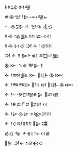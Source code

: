 <div class='block'>
<div class='line'>𒊩𒀀𒁉𒁕𒆷</div>
<div class='line'>𒌑𒄫𒈠 𒁹𒆕𒆰𒆷𒉡</div>
<div class='line'>𒀸 𒊮𒁉 𒈦 𒈠𒈾 𒆬𒌓</div>
<div class='line'>𒀀𒈾 𒁹𒌗𒆥𒀀𒀀 𒇽𒀴𒋙</div>
<div class='line'>𒀀𒈾 𒊩𒌋𒋼 𒋫 𒅆 𒁹𒋼𒀀𒀀</div>
<div class='line'>𒋫 𒅆 𒈫 𒌉𒈨𒌍𒋙 𒅋𒆥</div>
<div class='line'>𒆜𒁍 𒃵𒄯 𒋧𒉌 𒊩</div>
<div class='line'>𒅆 𒁹𒇷𒆥𒁍 𒑱𒃲𒆠𒈲</div>
<div class='line'>𒅆 𒁹𒍣𒍣𒄿 𒈫𒌋 𒊭 𒑱𒃲𒆠𒈲</div>
<div class='line'>𒅆 𒁹𒀸𒋩𒆸𒆷𒀭𒉌 𒄥𒍠</div>
<div class='line'>𒅆 𒁹𒀭𒉺𒇲𒄑 𒄑𒇀 𒌋𒌋</div>
<div class='line'>𒅆 𒁹𒄿𒁲𒄿 𒆳𒆧𒋡𒀀𒀀</div>
<div class='line'>𒅆 𒁹𒄭𒊑𒍝𒀀𒀀 𒉌𒃮</div>
<div class='line'>𒌗𒌓 𒆚 𒅆𒈬 𒁹𒉡𒌋𒌋𒂊</div>
<div class='line'>𒌉𒋫𒉡 𒆳𒆪𒈬𒄭</div>
</div>